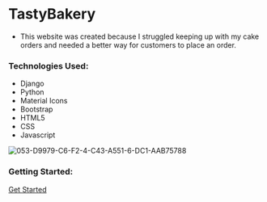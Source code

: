 # TastyBakery

* This website was created because I struggled keeping up with my cake orders and needed a better way for customers to place an order. 

### Technologies Used:

* Django
* Python
* Material Icons
* Bootstrap
* HTML5
* CSS
* Javascript

<img src="https://i.ibb.co/sKd1pDH/053-D9979-C6-F2-4-C43-A551-6-DC1-AAB75788.jpg" alt="053-D9979-C6-F2-4-C43-A551-6-DC1-AAB75788" border="0">

### Getting Started:
[Get Started](https://project-2.herokuapp.com/recipeBook)